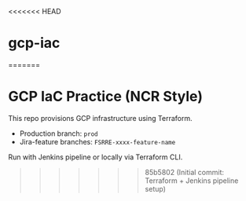 <<<<<<< HEAD
# gcp-iac
=======
# GCP IaC Practice (NCR Style)

This repo provisions GCP infrastructure using Terraform.
- Production branch: `prod`
- Jira-feature branches: `FSRRE-xxxx-feature-name`

Run with Jenkins pipeline or locally via Terraform CLI.
>>>>>>> 85b5802 (Initial commit: Terraform + Jenkins pipeline setup)
